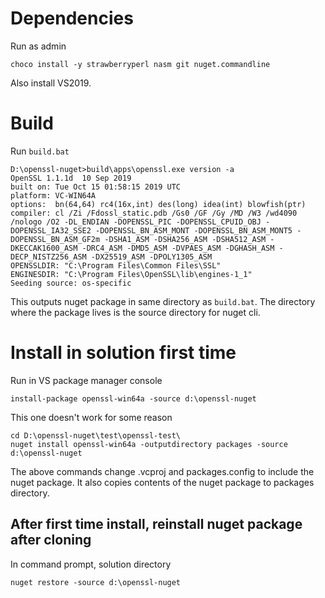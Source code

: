 # Dependencies
Run as admin
```
choco install -y strawberryperl nasm git nuget.commandline
```
Also install VS2019.
# Build
Run `build.bat`

```
D:\openssl-nuget>build\apps\openssl.exe version -a
OpenSSL 1.1.1d  10 Sep 2019
built on: Tue Oct 15 01:58:15 2019 UTC
platform: VC-WIN64A
options:  bn(64,64) rc4(16x,int) des(long) idea(int) blowfish(ptr)
compiler: cl /Zi /Fdossl_static.pdb /Gs0 /GF /Gy /MD /W3 /wd4090 /nologo /O2 -DL_ENDIAN -DOPENSSL_PIC -DOPENSSL_CPUID_OBJ -DOPENSSL_IA32_SSE2 -DOPENSSL_BN_ASM_MONT -DOPENSSL_BN_ASM_MONT5 -DOPENSSL_BN_ASM_GF2m -DSHA1_ASM -DSHA256_ASM -DSHA512_ASM -DKECCAK1600_ASM -DRC4_ASM -DMD5_ASM -DVPAES_ASM -DGHASH_ASM -DECP_NISTZ256_ASM -DX25519_ASM -DPOLY1305_ASM
OPENSSLDIR: "C:\Program Files\Common Files\SSL"
ENGINESDIR: "C:\Program Files\OpenSSL\lib\engines-1_1"
Seeding source: os-specific
```

This outputs nuget package in same directory as `build.bat`. The directory where the package lives is the source directory for nuget cli.

# Install in solution first time
Run in VS package manager console
```
install-package openssl-win64a -source d:\openssl-nuget
```
This one doesn't work for some reason
```
cd D:\openssl-nuget\test\openssl-test\
nuget install openssl-win64a -outputdirectory packages -source d:\openssl-nuget
```
The above commands change .vcproj and packages.config to include the nuget package. It also copies contents of the nuget package to packages directory.
## After first time install, reinstall nuget package after cloning
In command prompt, solution directory
```
nuget restore -source d:\openssl-nuget
```